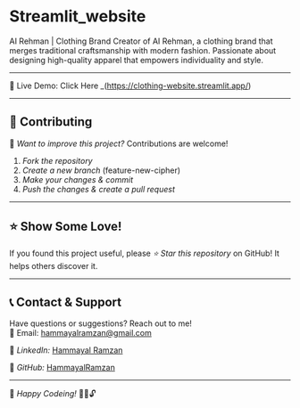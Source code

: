 # Streamlit_website
AI Rehman | Clothing Brand
Creator of AI Rehman, a clothing brand that merges traditional craftsmanship with modern fashion. Passionate about designing high-quality apparel that empowers individuality and style.

---
🚀 Live Demo: Click Here _(https://clothing-website.streamlit.app/)

---
## 🤝 Contributing  

🔹 *Want to improve this project?* Contributions are welcome!  

1. *Fork the repository*  
2. *Create a new branch* (feature-new-cipher)  
3. *Make your changes & commit*  
4. *Push the changes & create a pull request*  

---

## ⭐ Show Some Love!  

If you found this project useful, please *⭐ Star this repository* on GitHub! It helps others discover it.  

---

## 📞 Contact & Support  

Have questions or suggestions? Reach out to me!  
📧 Email: hammayalramzan@gmail.com

🔗 *LinkedIn:* [Hammayal Ramzan](https://www.linkedin.com/in/hammayal-ramzan-a9b722313/) 

🐙 *GitHub:* [HammayalRamzan](https://github.com/HammayalRamzan)

---

🚀 *Happy Codeing!* 🕵️‍♂️🔓


